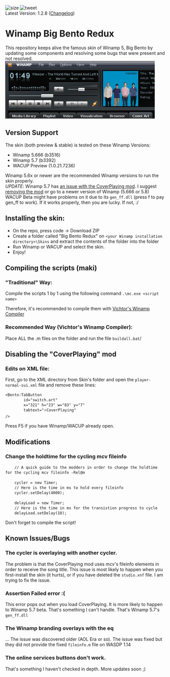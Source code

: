 ![size](https://img.shields.io/github/repo-size/SecurityRaven/Winamp-BigBentoREDUX?style=flat-square)
![tweet](https://img.shields.io/twitter/url?url=https%3A%2F%2Fgithub.com%2FSecurityRaven%2FWinamp-BigBentoREDUX)
<br>
Latest Version: 1.2.8 ([Changelog](https://github.com/SecurityRaven/Winamp-BigBentoUP/blob/changelogs/1.2.8.txt))
# Winamp Big Bento Redux
This repository keeps alive the famous skin of Winamp 5, Big Bento by updating some components and resolving some bugs that were present and not resolved.
<br>![img](screenshot.png)
## Version Support
The skin (both preview & stable) is tested on these Winamp Versions:

- Winamp 5.666 (b3516)
- Winamp 5.7 (b3392)
- WACUP Preview (1.0.21.7236)

Winamp 5.6x or newer are the recommended Winamp versions to run the skin properly.
<BR>
*UPDATE*: Winamp 5.7 has [an issue with the CoverPlaying mod](https://github.com/SecurityRaven/Winamp-BigBentoREDUX#known-issuesbugs). I suggest [removing the mod](https://github.com/SecurityRaven/Winamp-BigBentoREDUX#disabling-the-coverplaying-mod) or go to a newer version of Winamp (5.666 or 5.8)
<br>
WACUP Beta might have problems on it due to its ``gen_ff.dll`` (press f to pay gen_ff to work). If it works properly, then you are lucky. If not, :/
## Installing the skin:
- On the repo, press code -> Download ZIP
- Create a folder called "Big Bento Redux" on ``<your Winamp installation directory>\Skins`` and extract the contents of the folder into the folder
- Run Winamp or WACUP and select the skin.
- Enjoy!
## Compiling the scripts (maki)

### "Traditional" Way:

Compile the scripts 1 by 1 using the following command ``.\mc.exe <script name>``

Therefore, it's recommended to compile them with [Vichtor's Winamp Compiler](https://drive.google.com/file/d/1rejKyZkHaDyFJh-iARvx_QIFQkzMbqO8/view) 
### Recommended Way (Vichtor's Winamp Compiler):
Place ALL the .m files on the folder and run the file ``buildall.bat``/


## Disabling the "CoverPlaying" mod

### Edits on XML file:
First, go to the XML directory from Skin's folder and open the ``player-normal-sui.xml`` file and remove these lines:

```
<Bento:TabButton
		id="switch.art"
		x="321" h="23" w="83" y="7"
		tabtext="⭐CoverPlaying"
/>
```
Press F5 if you have Winamp/WACUP already open.

## Modifications

### Change the holdtime for the cycling mcv fileinfo
```	
	// A quick guide to the modders in order to change the holdtime for the cycling mcv fileinfo -Rel@m

	cycler = new Timer;
	// Here is the time in ms to hold every fileinfo
	cycler.setDelay(4000);

	delayLoad = new Timer;
	// Here is the time in ms for the transistion progress to cycle
	delayLoad.setDelay(10);
```
Don't forget to compile the script!
## Known Issues/Bugs

### The cycler is overlaying with another cycler. 
The problem is that the CoverPlaying mod uses mcv's fileinfo elements in order to receive the song title. This issue is most likely to happen when you first-install the skin (it hurts), or if you have deleted the ``studio.xnf`` file. I am trying to fix the issue.
### Assertion Failed error :(
This error pops out when you load CoverPlaying. It is more likely to happen to Winamp 5.7 beta. That's something I can't handle. That's Winamp 5.7's ``gen_ff.dll``
### The Winamp branding overlays with the eq
... The issue was discovered older (AOL Era or so). The issue was fixed but they did not provide the fixed `fileinfo.m` file on WASDP 1.14
### The online services buttons don't work.
That's something I haven't checked in depth. More updates soon ;)
